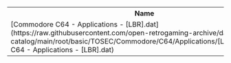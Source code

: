 <table>
<tr><th>Name</th><th>Size</th></tr>
<tr><td>[Commodore C64 - Applications - [LBR].dat](https://raw.githubusercontent.com/open-retrogaming-archive/dat-catalog/main/root/basic/TOSEC/Commodore/C64/Applications/[LBR]/Commodore C64 - Applications - [LBR].dat)</td><td>1498</td></tr>
</table>
